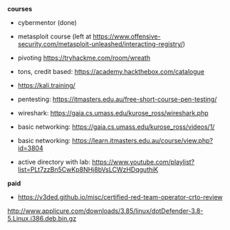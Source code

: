 **courses**

- cybermentor (done)
- metasploit course (left at https://www.offensive-security.com/metasploit-unleashed/interacting-registry/)
- pivoting https://tryhackme.com/room/wreath
- tons, credit based: https://academy.hackthebox.com/catalogue
- https://kali.training/
- pentesting: https://itmasters.edu.au/free-short-course-pen-testing/

- wireshark: https://gaia.cs.umass.edu/kurose_ross/wireshark.php
- basic networking: https://gaia.cs.umass.edu/kurose_ross/videos/1/
- basic networking: https://learn.itmasters.edu.au/course/view.php?id=3804
- active directory with lab: https://www.youtube.com/playlist?list=PLt7zzBn5CwKp8NHj8bVsLCWzHDqguthiK

**paid**
- https://v3ded.github.io/misc/certified-red-team-operator-crto-review



http://www.applicure.com/downloads/3.85/linux/dotDefender-3.8-5.Linux.i386.deb.bin.gz